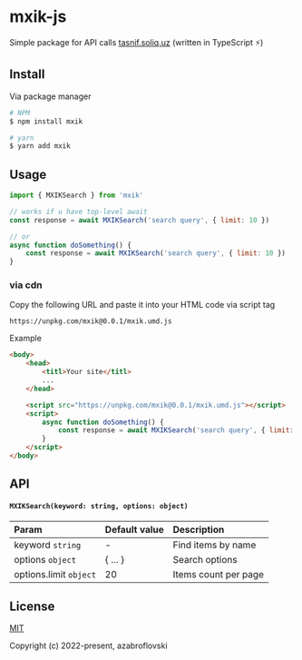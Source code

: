# mxik-js

Simple package for API calls [tasnif.soliq.uz](https://tasnif.soliq.uz/)  (written in TypeScript ⚡) ️

## Install
Via package manager
```sh
# NPM
$ npm install mxik

# yarn
$ yarn add mxik
```

## Usage

```js
import { MXIKSearch } from 'mxik'

// works if u have top-level await
const response = await MXIKSearch('search query', { limit: 10 })

// or 
async function doSomething() {
    const response = await MXIKSearch('search query', { limit: 10 })
}
```

### via cdn
Copy the following URL and paste it into your HTML code via script tag
```
https://unpkg.com/mxik@0.0.1/mxik.umd.js
```

Example
```html
<body>
    <head>
        <titl>Your site</titl>
        ...
    </head>

    <script src="https://unpkg.com/mxik@0.0.1/mxik.umd.js"></script>
    <script>
        async function doSomething() {
            const response = await MXIKSearch('search query', { limit: 10 })
        }
    </script>
</body>
```


## API

#### `MXIKSearch(keyword: string, options: object)`
| Param                  | Default value | Description          |
|:-----------------------|:--------------|:---------------------|
| keyword `string`       | -             | Find items by name   |
| options `object`       | { ... }       | Search options       |
| options.limit `object` | 20            | Items count per page |


## License

[MIT](https://opensource.org/licenses/MIT)

Copyright (c) 2022-present, azabroflovski

